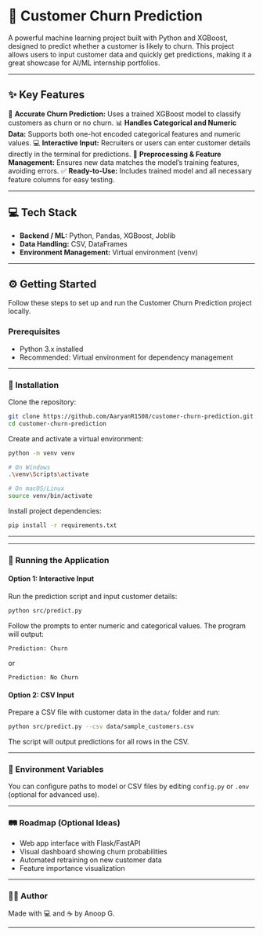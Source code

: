 # 🚀 Customer Churn Prediction

A powerful machine learning project built with Python and XGBoost, designed to predict whether a customer is likely to churn. This project allows users to input customer data and quickly get predictions, making it a great showcase for AI/ML internship portfolios.

---

## ✨ Key Features

🧮 **Accurate Churn Prediction:** Uses a trained XGBoost model to classify customers as churn or no churn.
📊 **Handles Categorical and Numeric Data:** Supports both one-hot encoded categorical features and numeric values.
💻 **Interactive Input:** Recruiters or users can enter customer details directly in the terminal for predictions.
🧾 **Preprocessing & Feature Management:** Ensures new data matches the model’s training features, avoiding errors.
✅ **Ready-to-Use:** Includes trained model and all necessary feature columns for easy testing.

---

## 💻 Tech Stack

* **Backend / ML:** Python, Pandas, XGBoost, Joblib
* **Data Handling:** CSV, DataFrames
* **Environment Management:** Virtual environment (venv)

---

## ⚙️ Getting Started

Follow these steps to set up and run the Customer Churn Prediction project locally.

### Prerequisites

* Python 3.x installed
* Recommended: Virtual environment for dependency management

---

### 🔧 Installation

Clone the repository:

```bash
git clone https://github.com/AaryanR1508/customer-churn-prediction.git
cd customer-churn-prediction
```

Create and activate a virtual environment:

```bash
python -m venv venv

# On Windows
.\venv\Scripts\activate

# On macOS/Linux
source venv/bin/activate
```

Install project dependencies:

```bash
pip install -r requirements.txt
```

---


---

### 🚀 Running the Application

#### **Option 1: Interactive Input**

Run the prediction script and input customer details:

```bash
python src/predict.py
```

Follow the prompts to enter numeric and categorical values. The program will output:

```
Prediction: Churn
```

or

```
Prediction: No Churn
```

#### **Option 2: CSV Input**

Prepare a CSV file with customer data in the `data/` folder and run:

```bash
python src/predict.py --csv data/sample_customers.csv
```

The script will output predictions for all rows in the CSV.

---

### 🔐 Environment Variables

You can configure paths to model or CSV files by editing `config.py` or `.env` (optional for advanced use).

---

### 🛤️ Roadmap (Optional Ideas)

* Web app interface with Flask/FastAPI
* Visual dashboard showing churn probabilities
* Automated retraining on new customer data
* Feature importance visualization

---

### 🧑‍💻 Author

Made with 💻 and ☕ by Anoop G.

---

